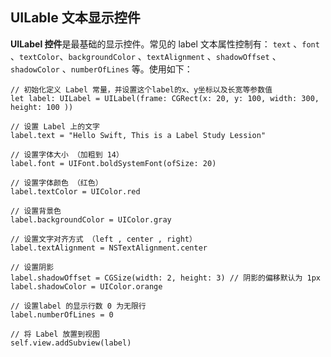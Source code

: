 ## UILable 文本显示控件

**UILabel 控件**是最基础的显示控件。常见的 label 文本属性控制有： `text` 、`font` 、`textColor`、`backgroundColor` 、`textAlignment` 、`shadowOffset` 、`shadowColor` 、`numberOfLines` 等。使用如下：

```
// 初始化定义 Label 常量，并设置这个label的x、y坐标以及长宽等参数值
let label: UILabel = UILabel(frame: CGRect(x: 20, y: 100, width: 300, height: 100 ))

// 设置 Label 上的文字
label.text = "Hello Swift, This is a Label Study Lession"

// 设置字体大小 （加粗到 14）
label.font = UIFont.boldSystemFont(ofSize: 20)

// 设置字体颜色 （红色）
label.textColor = UIColor.red

// 设置背景色
label.backgroundColor = UIColor.gray

// 设置文字对齐方式 （left , center , right）
label.textAlignment = NSTextAlignment.center

// 设置阴影
label.shadowOffset = CGSize(width: 2, height: 3) // 阴影的偏移默认为 1px
label.shadowColor = UIColor.orange

// 设置label 的显示行数 0 为无限行
label.numberOfLines = 0

// 将 Label 放置到视图
self.view.addSubview(label)
```